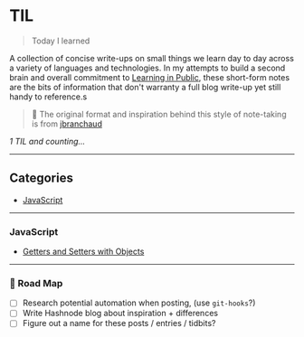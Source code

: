# TIL

> Today I learned

A collection of concise write-ups on small things we learn day to day across a
variety of languages and technologies. In my attempts to build a second brain and overall commitment to [Learning in Public](https://www.swyx.io/learn-in-public/), these short-form notes are the bits of information that don't warranty a full blog write-up yet still handy to reference.s

> 🌟 The original format and inspiration behind this style of note-taking is from [jbranchaud](https://github.com/jbranchaud/til)

_1 TIL and counting..._

---

## Categories

* [JavaScript](#javascript)

---

### JavaScript
- [Getters and Setters with Objects](javascript/getters-and-setters-with-objects.md)

---

### 🚧 Road Map
- [ ] Research potential automation when posting, (use `git-hooks`?)
- [ ] Write Hashnode blog about inspiration + differences
- [ ] Figure out a name for these posts / entries / tidbits?